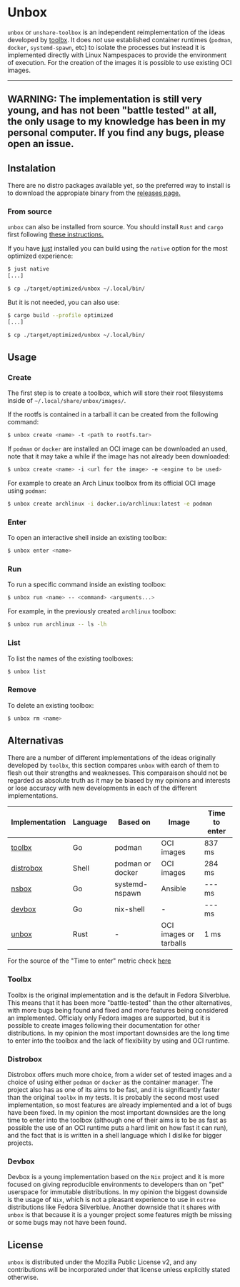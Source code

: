 # Unbox

`unbox` or `unshare-toolbox` is an independent reimplementation of the ideas developed by [toolbx](https://containertoolbx.org/).
It does _not_ use established container runtimes (`podman`, `docker`, `systemd-spawn`, etc) to isolate the processes but instead it
is implemented directly with Linux Nampespaces to provide the environment of execution. For the creation of the images it is possible
to use existing OCI images.

---
**WARNING:** The implementation is still very young, and has not been "battle tested" at all, the only usage to my knowledge has been
in my personal computer. If you find any bugs, please open an issue.
---

## Instalation

There are no distro packages available yet, so the preferred way to install is to download the appropiate binary from the [releases page.](https://github.com/lopukhov/unbox/releases)

### From source

`unbox` can also be installed from source. You should install `Rust` and `cargo` first following [these instructions.](https://www.rust-lang.org/tools/install)

If you have [just](https://github.com/casey/just) installed you can build using the `native` option for the most optimized experience:

```sh
$ just native
[...]

$ cp ./target/optimized/unbox ~/.local/bin/
```

But it is not needed, you can also use:

```sh
$ cargo build --profile optimized
[...]

$ cp ./target/optimized/unbox ~/.local/bin/
```

## Usage

### Create

The first step is to create a toolbox, which will store their root filesystems inside of `~/.local/share/unbox/images/`.

If the rootfs is contained in a tarball it can be created from the following command:

```sh
$ unbox create <name> -t <path to rootfs.tar>
```

If `podman` or `docker` are installed an OCI image can be downloaded an used, note that it may take a while if the image has not already been downloaded:

```sh
$ unbox create <name> -i <url for the image> -e <engine to be used>
```

For example to create an Arch Linux toolbox from its official OCI image using `podman`:

```sh
$ unbox create archlinux -i docker.io/archlinux:latest -e podman
```

### Enter

To open an interactive shell inside an existing toolbox:

```sh
$ unbox enter <name>
```

### Run

To run a specific command inside an existing toolbox:

```sh
$ unbox run <name> -- <command> <arguments...>
```

For example, in the previously created `archlinux` toolbox:

```sh
$ unbox run archlinux -- ls -lh
```

### List

To list the names of the existing toolboxes:

```sh
$ unbox list
```

### Remove

To delete an existing toolbox:

```sh
$ unbox rm <name>
```

## Alternativas

There are a number of different implementations of the ideas originally developed by `toolbx`, this section compares `unbox` with earch of them
to flesh out their strengths and weaknesses. This comparaison should not be regarded as absolute truth as it may be biased by my opinions and interests
or lose accuracy with new developments in each of the different implementations.

| Implementation                                     | Language | Based on         | Image                  | Time to enter |
| -------------------------------------------------- | -------- | ---------------- | ---------------------- | ------------- |
| [toolbx](https://github.com/containers/toolbox)    | Go       | podman           | OCI images             | 837 ms        |
| [distrobox](https://github.com/89luca89/distrobox) | Shell    | podman or docker | OCI images             | 284 ms        |
| [nsbox](https://github.com/refi64/nsbox)           | Go       | systemd-nspawn   | Ansible                | --- ms        |
| [devbox](https://github.com/jetpack-io/devbox)     | Go       | nix-shell        | -                      | --- ms        |
| [unbox](https://github.com/lopukhov/unbox)         | Rust     | -                | OCI images or tarballs |   1 ms        |

For the source of the "Time to enter" metric check [here](BENCH.md)

### Toolbx

Toolbx is the original implementation and is the default in Fedora Silverblue. This means that it has been more "battle-tested" than the other alternatives,
with more bugs being found and fixed and more features being considered an implemented. Officialy only Fedora images are supported, but it is possible to create
images following their documentation for other distributions. In my opinion the most important downsides are the long time to enter into the toolbox and the lack
of flexibility by using and OCI runtime.

### Distrobox

Distrobox offers much more choice, from a wider set of tested images and a choice of using either `podman` or `docker` as the container manager. The project also
has as one of its aims to be fast, and it is significantly faster than the original `toolbx` in my tests. It is probably the second most used implementation, so
most features are already implemented and a lot of bugs have been fixed. In my opinion the most important downsides are the long time to enter into the toolbox
(although one of their aims is to be as fast as possible the use of an OCI runtime puts a hard limit on how fast it can run), and the fact that is is written in
a shell language which I dislike for bigger projects.

### Devbox

Devbox is a young implementation based on the `Nix` project and it is more focused on giving reproducible environments to developers than on "pet" userspace for
immutable distributions. In my opinion the biggest downside is the usage of `Nix`, which is not a pleasant experience to use in `ostree` distributions like
Fedora Silverblue. Another downside that it shares with `unbox` is that because it is a younger project some features migth be missing or some bugs may not have been
found.

## License

`unbox` is distributed under the Mozilla Public License v2, and any contributions will be incorporated under that license unless explicitly stated otherwise.
